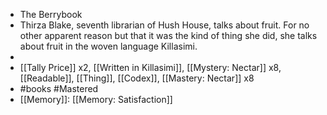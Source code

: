- The Berrybook
- Thirza Blake, seventh librarian of Hush House, talks about fruit. For no other apparent reason but that it was the kind of thing she did, she talks about fruit in the woven language Killasimi.
-
- [[Tally Price]] x2, [[Written in Killasimi]], [[Mystery: Nectar]] x8, [[Readable]], [[Thing]], [[Codex]], [[Mastery: Nectar]] x8
- #books #Mastered
- [[Memory]]: [[Memory: Satisfaction]]
